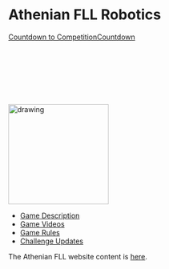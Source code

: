 # Athenian FLL Robotics

<div data-type="countdown" data-id="709391" class="tickcounter" style="width: 100%; position: relative; padding-bottom: 25%"><a href="//www.tickcounter.com/countdown/709391/countdown-to-competition" title="Countdown to Competition">Countdown to Competition</a><a href="//www.tickcounter.com/" title="Countdown">Countdown</a></div><script>(function(d, s, id) { var js, pjs = d.getElementsByTagName(s)[0]; if (d.getElementById(id)) return; js = d.createElement(s); js.id = id; js.src = "//www.tickcounter.com/static/js/loader.js"; pjs.parentNode.insertBefore(js, pjs); }(document, "script", "tickcounter-sdk"));</script>

<img src="https://www.firstinspires.org/sites/default/files/uploads/resource_library/fll/into-orbit/into-orbit-logo.jpg" alt="drawing" width="200"/>

* [Game Description](https://firstinspiresst01.blob.core.windows.net/fll/2019/FIRST-FLL-2018-19-Challenge-Letter.pdf)
* [Game Videos](https://www.youtube.com/playlist?list=PLpaPRqT711tgthX5cNEvayldhsrtBVape)
* [Game Rules](https://firstinspiresst01.blob.core.windows.net/fll/2019/FIRST-FLL-2018-19-ChallengeGuide-Letter.pdf)
* [Challenge Updates](https://firstinspiresst01.blob.core.windows.net/fll/2019/into-orbit-challenge-updates.pdf)

The Athenian FLL website content is [here](https://github.com/athenian-fll/athenian-fll-mkdocs).


